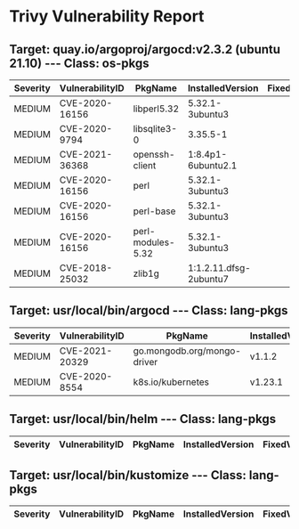 # Trivy Vulnerability Report

## Target: quay.io/argoproj/argocd:v2.3.2 (ubuntu 21.10) --- Class: os-pkgs
|Severity|VulnerabilityID|PkgName|InstalledVersion|FixedVersion|
|--------|---------------|-------|----------------|------------|
|MEDIUM|CVE-2020-16156|libperl5.32|5.32.1-3ubuntu3||
|MEDIUM|CVE-2020-9794|libsqlite3-0|3.35.5-1||
|MEDIUM|CVE-2021-36368|openssh-client|1:8.4p1-6ubuntu2.1||
|MEDIUM|CVE-2020-16156|perl|5.32.1-3ubuntu3||
|MEDIUM|CVE-2020-16156|perl-base|5.32.1-3ubuntu3||
|MEDIUM|CVE-2020-16156|perl-modules-5.32|5.32.1-3ubuntu3||
|MEDIUM|CVE-2018-25032|zlib1g|1:1.2.11.dfsg-2ubuntu7||

## Target: usr/local/bin/argocd --- Class: lang-pkgs
|Severity|VulnerabilityID|PkgName|InstalledVersion|FixedVersion|
|--------|---------------|-------|----------------|------------|
|MEDIUM|CVE-2021-20329|go.mongodb.org/mongo-driver|v1.1.2|1.5.1|
|MEDIUM|CVE-2020-8554|k8s.io/kubernetes|v1.23.1||

## Target: usr/local/bin/helm --- Class: lang-pkgs
|Severity|VulnerabilityID|PkgName|InstalledVersion|FixedVersion|
|--------|---------------|-------|----------------|------------|

## Target: usr/local/bin/kustomize --- Class: lang-pkgs
|Severity|VulnerabilityID|PkgName|InstalledVersion|FixedVersion|
|--------|---------------|-------|----------------|------------|
